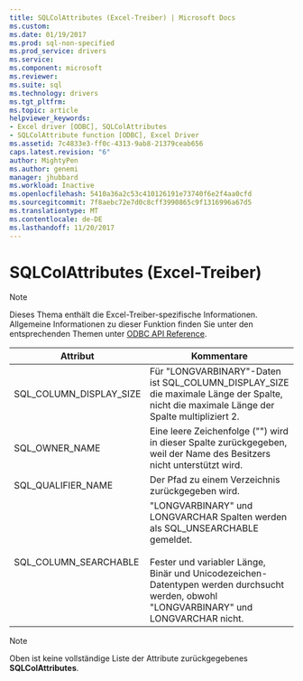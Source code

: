 ```yaml
---
title: SQLColAttributes (Excel-Treiber) | Microsoft Docs
ms.custom: 
ms.date: 01/19/2017
ms.prod: sql-non-specified
ms.prod_service: drivers
ms.service: 
ms.component: microsoft
ms.reviewer: 
ms.suite: sql
ms.technology: drivers
ms.tgt_pltfrm: 
ms.topic: article
helpviewer_keywords:
- Excel driver [ODBC], SQLColAttributes
- SQLColAttribute function [ODBC], Excel Driver
ms.assetid: 7c4833e3-ff0c-4313-9ab8-21379ceab656
caps.latest.revision: "6"
author: MightyPen
ms.author: genemi
manager: jhubbard
ms.workload: Inactive
ms.openlocfilehash: 5410a36a2c53c410126191e73740f6e2f4aa0cfd
ms.sourcegitcommit: 7f8aebc72e7d0c8cff3990865c9f1316996a67d5
ms.translationtype: MT
ms.contentlocale: de-DE
ms.lasthandoff: 11/20/2017
---
```

# <a name="sqlcolattributes-excel-driver"></a>SQLColAttributes (Excel-Treiber)
> [!NOTE]  
>  Dieses Thema enthält die Excel-Treiber-spezifische Informationen. Allgemeine Informationen zu dieser Funktion finden Sie unter den entsprechenden Themen unter [ODBC API Reference](../../odbc/reference/syntax/odbc-api-reference.md).  
  
|Attribut|Kommentare|  
|---------------|--------------|  
|SQL_COLUMN_DISPLAY_SIZE|Für "LONGVARBINARY"-Daten ist SQL_COLUMN_DISPLAY_SIZE die maximale Länge der Spalte, nicht die maximale Länge der Spalte multipliziert 2.|  
|SQL_OWNER_NAME|Eine leere Zeichenfolge ("") wird in dieser Spalte zurückgegeben, weil der Name des Besitzers nicht unterstützt wird.|  
|SQL_QUALIFIER_NAME|Der Pfad zu einem Verzeichnis zurückgegeben wird.|  
|SQL_COLUMN_SEARCHABLE|"LONGVARBINARY" und LONGVARCHAR Spalten werden als SQL_UNSEARCHABLE gemeldet.<br /><br /> Fester und variabler Länge, Binär und Unicodezeichen-Datentypen werden durchsucht werden, obwohl "LONGVARBINARY" und LONGVARCHAR nicht.|  
  
> [!NOTE]  
>  Oben ist keine vollständige Liste der Attribute zurückgegebenes **SQLColAttributes**.
